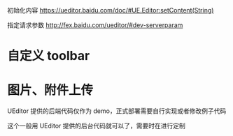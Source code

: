初始化内容
https://ueditor.baidu.com/doc/#UE.Editor:setContent(String)

指定请求参数
http://fex.baidu.com/ueditor/#dev-serverparam


# 自定义 toolbar

# 图片、附件上传

UEditor 提供的后端代码仅作为 demo，正式部署需要自行实现或者修改例子代码

这个一般用 UEditor 提供的后台代码就可以了，需要时在进行定制